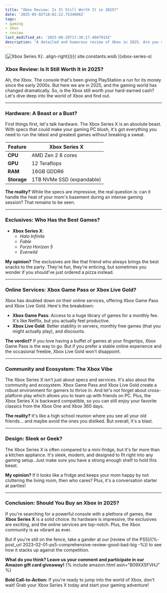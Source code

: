 ```yaml
---
title: "Xbox Review: Is It Still Worth It in 2025?"
date: '2025-05-02T18:02:22.7534606Z'
tags:
- gaming
- xbox
- review
last_modified_at: '2025-08-20T17:36:17.4047915Z'
description: "A detailed and humorous review of Xbox in 2025. Are you still on team Xbox or is it time to switch?"
---
```


[![Xbox Series X](https://m.media-amazon.com/images/I/61nq7mC0tHL.jpg){: .align-right}]({{ site.constants.wsib }}xbox-series-x)

### Xbox Review: Is It Still Worth It in 2025?

Ah, the Xbox. The console that's been giving PlayStation a run for its money since the early 2000s. But here we are in 2025, and the gaming world has changed dramatically. So, is the Xbox still worth your hard-earned cash? Let's dive deep into the world of Xbox and find out.

---

### Hardware: A Beast or a Bust?

First things first, let's talk hardware. The Xbox Series X is an absolute beast. With specs that could make your gaming PC blush, it's got everything you need to run the latest and greatest games without breaking a sweat.

| Feature              | Xbox Series X                 |
|----------------------|-------------------------------|
| **CPU**             | AMD Zen 2 8 cores            |
| **GPU**             | 12 Teraflops                 |
| **RAM**             | 16GB GDDR6                   |
| **Storage**         | 1TB NVMe SSD (expandable)    |

**The reality?** While the specs are impressive, the real question is: can it handle the heat of your mom's basement during an intense gaming session? That remains to be seen.

---

### Exclusives: Who Has the Best Games?

- **Xbox Series X**:  
  - *Halo Infinite*  
  - *Fable*  
  - *Forza Horizon 5*  
  - *Everwild*  

**My opinion?** The exclusives are like that friend who always brings the best snacks to the party. They're fun, they're enticing, but sometimes you wonder if you should've just ordered a pizza instead.

---

### Online Services: Xbox Game Pass or Xbox Live Gold?

Xbox has doubled down on their online services, offering Xbox Game Pass and Xbox Live Gold. Here's the breakdown:

- **Xbox Game Pass**: Access to a huge library of games for a monthly fee. It's like Netflix, but you actually feel productive.  
- **Xbox Live Gold**: Better stability in servers, monthly free games (that you might actually play), and discounts.  

**The verdict?** If you love having a buffet of games at your fingertips, Xbox Game Pass is the way to go. But if you prefer a stable online experience and the occasional freebie, Xbox Live Gold won't disappoint.

---

### Community and Ecosystem: The Xbox Vibe

The Xbox Series X isn't just about specs and services. It's also about the community and ecosystem. Xbox Game Pass and Xbox Live Gold create a robust environment for gamers to thrive in. And let's not forget about cross-platform play which allows you to team up with friends on PC. Plus, the Xbox Series X is backward compatible, so you can still enjoy your favorite classics from the Xbox One and Xbox 360 days.

**The reality?** It's like a high school reunion where you see all your old friends... and maybe avoid the ones you disliked. But overall, it's a blast.

---

### Design: Sleek or Geek?

The Xbox Series X is often compared to a mini-fridge, but it's far more than a kitchen appliance. It's sleek, modern, and designed to fit right into any gaming setup. Just make sure you have a strong enough shelf to hold this beast.

**My opinion?** If it looks like a fridge and keeps your mom happy by not cluttering the living room, then who cares? Plus, it's a conversation starter at parties!

---

### Conclusion: Should You Buy an Xbox in 2025?

If you're searching for a powerful console with a plethora of games, the **Xbox Series X** is a solid choice. Its hardware is impressive, the exclusives are exciting, and the online services are top-notch. Plus, the Xbox community is as vibrant as ever.

But if you're still on the fence, take a gander at our [review of the PS5]({%- post_url 2023-02-01-ps5-comprehensive-review-good-bad-big -%}) to see how it stacks up against the competition.

**What do you think? Leave us your comment and participate in our Amazon gift card giveaway!**
{% include amazon.html asin="B09XX5FVHJ" %}

**Bold Call-to-Action:** If you're ready to jump into the world of Xbox, don't wait! Grab your Xbox Series X today and start your gaming adventure!
